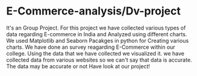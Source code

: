# E-Commerce-analysis/Dv-project
It's an Group Project.
For this project we have collected various types of data regarding E-commerce in India and Analyzed using different charts.
We used Matplotlib and Seaborn Pacakges in python for Creating various charts.
We have done an survey reagarding E-Commerce within our college.
Using the data that we have collected we visualized it.
we have collected data from various websites so we can't say that data is accurate.
The data may be accurate or not
Have look at our project!

